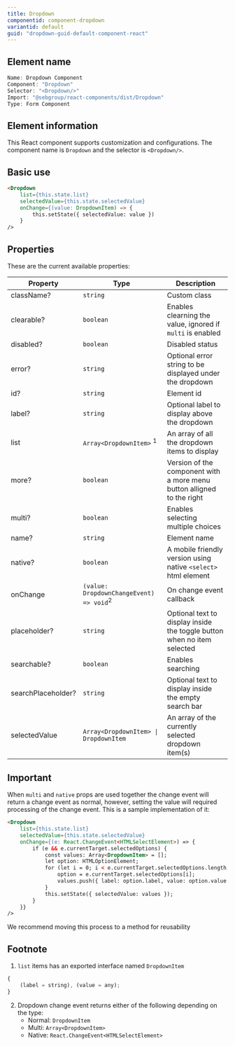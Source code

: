 ```yaml
---
title: Dropdown
componentid: component-dropdown
variantid: default
guid: "dropdown-guid-default-component-react"
---
```


## Element name

```javascript
Name: Dropdown Component
Component: "Dropdown"
Selector: "<Dropdown/>"
Import: "@sebgroup/react-components/dist/Dropdown"
Type: Form Component
```

## Element information

This React component supports customization and configurations. The component name is `Dropdown` and the selector is `<Dropdown/>`.

## Basic use

```html
<Dropdown
    list={this.state.list}
    selectedValue={this.state.selectedValue}
    onChange={(value: DropdownItem) => {
        this.setState({ selectedValue: value })
    }
/>
```

## Properties

These are the current available properties:

| Property           | Type                                               | Description                                                             |
| ------------------ | -------------------------------------------------- | ----------------------------------------------------------------------- |
| className?         | `string`                                           | Custom class                                                            |
| clearable?         | `boolean`                                          | Enables clearning the value, ignored if `multi` is enabled              |
| disabled?          | `boolean`                                          | Disabled status                                                         |
| error?             | `string`                                           | Optional error string to be displayed under the dropdown                |
| id?                | `string`                                           | Element id                                                              |
| label?             | `string`                                           | Optional label to display above the dropdown                            |
| list               | `Array<DropdownItem>` <sup>1</sup>                 | An array of all the dropdown items to display                           |
| more?              | `boolean`                                          | Version of the component with a more menu button alligned to the right  |
| multi?             | `boolean`                                          | Enables selecting multiple choices                                      |
| name?              | `string`                                           | Element name                                                            |
| native?            | `boolean`                                          | A mobile friendly version using native `<select>` html element          |
| onChange           | `(value: DropdownChangeEvent) => void`<sup>2</sup> | On change event callback                                                |
| placeholder?       | `string`                                           | Optional text to display inside the toggle button when no item selected |
| searchable?        | `boolean`                                          | Enables searching                                                       |
| searchPlaceholder? | `string`                                           | Optional text to display inside the empty search bar                    |
| selectedValue      | `Array<DropdownItem> \| DropdownItem`              | An array of the currently selected dropdown item(s)                     |

## Important
When `multi` and `native` props are used together the change event will return a change event as normal, however, setting the value will required processing of the change event. This is a sample implementation of it:
```html
<Dropdown
    list={this.state.list}
    selectedValue={this.state.selectedValue}
    onChange={(e: React.ChangeEvent<HTMLSelectElement>) => {
        if (e && e.currentTarget.selectedOptions) {
            const values: Array<DropdownItem> = [];
            let option: HTMLOptionElement;
            for (let i = 0; i < e.currentTarget.selectedOptions.length; i++) {
                option = e.currentTarget.selectedOptions[i];
                values.push({ label: option.label, value: option.value });
            }
            this.setState({ selectedValue: values });
        }
    }}
/>
```
We recommend moving this process to a method for reusability

## Footnote

1. `list` items has an exported interface named `DropdownItem`

```javascript
{
    (label = string), (value = any);
}
```
2. Dropdown change event returns either of the following depending on the type:
    - Normal: `DropdownItem`
    - Multi: `Array<DropdownItem>`
    - Native: `React.ChangeEvent<HTMLSelectElement>`


